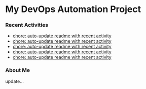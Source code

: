 # My DevOps Automation Project

### Recent Activities
<!-- activity:START -->
- [chore: auto-update readme with recent activity](https://github.com/kaigiii/mybowling-app/commit/84dcc65ac939e9a48feffbd0f312c1f46b268c2e)
- [chore: auto-update readme with recent activity](https://github.com/kaigiii/mybowling-app/commit/bb9a941c83cb212fd5119f3a75aab78463108631)
- [chore: auto-update readme with recent activity](https://github.com/kaigiii/mybowling-app/commit/618ffa6a628119f38da5220f2438cc903d020069)
- [chore: auto-update readme with recent activity](https://github.com/kaigiii/mybowling-app/commit/15ad9f2a535d6522de1c144fc0edb74d39b17f5a)
- [chore: auto-update readme with recent activity](https://github.com/kaigiii/mybowling-app/commit/680fb4a3006317f238e59ace12dbf43fb1d6dcc7)
<!-- activity:END -->

### About Me
<!-- MYLINKS:START -->
<!-- MYLINKS:END -->

update...
